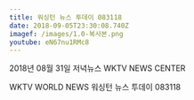 ```yaml
---
title: 워싱턴 뉴스 투데이 083118
date: 2018-09-05T23:30:08.740Z
imagef: /images/1.0-복사본.png
youtube: eN67nu1RMc8
---
```

2018년 08월 31일 저녁뉴스 WKTV NEWS CENTER

WKTV WORLD NEWS 워싱턴 뉴스 투데이 083118
